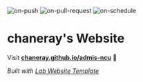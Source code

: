 
  ![on-push](../../actions/workflows/on-push.yaml/badge.svg)
  ![on-pull-request](../../actions/workflows/on-pull-request.yaml/badge.svg)
  ![on-schedule](../../actions/workflows/on-schedule.yaml/badge.svg)

  # chaneray's Website

  Visit **[chaneray.github.io/admis-ncu](https://chaneray.github.io/admis-ncu)** 🚀

  _Built with [Lab Website Template](https://greene-lab.gitbook.io/lab-website-template-docs)_

